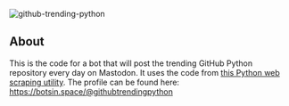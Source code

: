 ![github-trending-python](https://github.com/Kyter-com/github-trending-python/assets/38516489/9c0343b1-ac60-4cf0-a14f-7f72214b8f1b)

## About

This is the code for a bot that will post the trending GitHub Python repository every day on Mastodon.
It uses the code from [this Python web scraping utility](https://github.com/Kyter-com/github-trending-scraper#readme).
The profile can be found here: https://botsin.space/@githubtrendingpython
